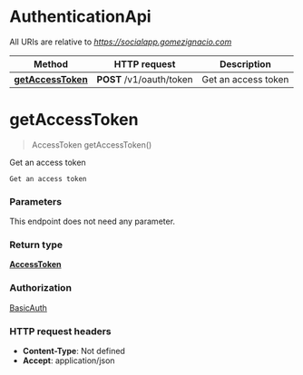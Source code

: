 # AuthenticationApi

All URIs are relative to *https://socialapp.gomezignacio.com*

| Method | HTTP request | Description |
|------------- | ------------- | -------------|
| [**getAccessToken**](AuthenticationApi.md#getAccessToken) | **POST** /v1/oauth/token | Get an access token |


<a name="getAccessToken"></a>
# **getAccessToken**
> AccessToken getAccessToken()

Get an access token

    Get an access token

### Parameters
This endpoint does not need any parameter.

### Return type

[**AccessToken**](../Models/AccessToken.md)

### Authorization

[BasicAuth](../README.md#BasicAuth)

### HTTP request headers

- **Content-Type**: Not defined
- **Accept**: application/json

